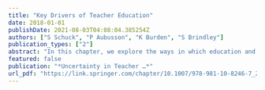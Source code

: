 ```yaml
---
title: "Key Drivers of Teacher Education"
date: 2018-01-01
publishDate: 2021-08-03T04:08:04.385254Z
authors: ["S Schuck", "P Aubusson", "K Burden", "S Brindley"]
publication_types: ["2"]
abstract: "In this chapter, we explore the ways in which education and schooling have been shaped by demands of policy and industry. These drivers of education are often characterised by conflict with the values, beliefs and behaviours of teachers and teacher educators. Through …"
featured: false
publication: "*Uncertainty in Teacher …*"
url_pdf: "https://link.springer.com/chapter/10.1007/978-981-10-8246-7_2"
---
```


